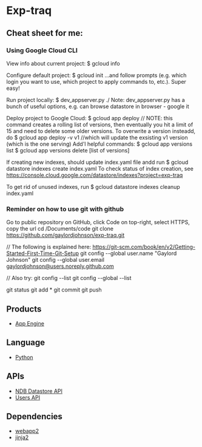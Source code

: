 # Exp-traq

## Cheat sheet for me:

### Using Google Cloud CLI

View info about current project:
$ gcloud info

Configure default project:
$ gcloud init 
...and follow prompts (e.g. which login you want to use, which project to apply commands to, etc.). Super easy!

Run project locally:
$ dev_appserver.py ./
Note: dev_appserver.py has a bunch of useful options, e.g. can browse datastore in browser - google it

Deploy project to Google Cloud:
$ gcloud app deploy // NOTE: this command creates a rolling list of versions, then eventually you hit a limit of 15 and need to delete some older versions. To overwrite a version insteadd, do
$ gcloud app deploy -v v1 //which will update the exsisting v1 version (which is the one serving)
Add'l helpful commands:
$ gcloud app versions list
$ gcloud app versions delete [list of versions]

If creating new indexes, should update index.yaml file andd run
$ gcloud datastore indexes create index.yaml
To check status of index creation, see https://console.cloud.google.com/datastore/indexes?project=exp-traq

To get rid of unused indexes, run
$ gcloud datastore indexes cleanup index.yaml

### Reminder on how to use git with github

Go to public repository on GitHub, click Code on top-right, select HTTPS, copy the url
cd /Documents/code
git clone https://github.com/gaylordjohnson/exp-traq.git

// The following is explained here: https://git-scm.com/book/en/v2/Getting-Started-First-Time-Git-Setup
git config --global user.name "Gaylord Johnson" 
git config --global user.email gaylordjohnson@users.noreply.github.com

// Also try:
git config --list
git config --global --list

git status
git add *
git commit
git push

## Products
- [App Engine][1]

## Language
- [Python][2]

## APIs
- [NDB Datastore API][3]
- [Users API][4]

## Dependencies
- [webapp2][5]
- [jinja2][6]

[1]: https://developers.google.com/appengine
[2]: https://python.org
[3]: https://developers.google.com/appengine/docs/python/ndb/
[4]: https://developers.google.com/appengine/docs/python/users/
[5]: http://webapp-improved.appspot.com/
[6]: http://jinja.pocoo.org/docs/
